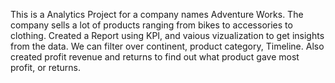 This is a Analytics Project for a company names Adventure Works. The company sells a lot of products ranging from bikes to accessories to clothing.
Created a Report using KPI, and vaious vizualization to get insights from the data. We can filter over continent, product category, Timeline.
Also created profit revenue and returns to find out what product gave most profit, or returns.
